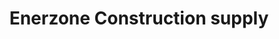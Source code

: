 ---
title: "Enerzone Construction supply"
url: /nabua/enerzone-construction-supply/
shop: Lebensmittel
---